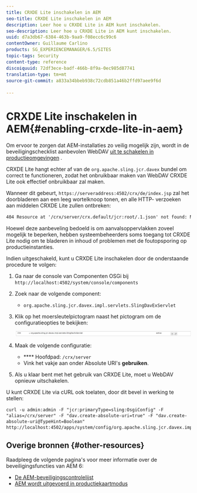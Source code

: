 ```yaml
---
title: CRXDE Lite inschakelen in AEM
seo-title: CRXDE Lite inschakelen in AEM
description: Leer hoe u CRXDE Lite in AEM kunt inschakelen.
seo-description: Leer hoe u CRXDE Lite in AEM kunt inschakelen.
uuid: d7a3db67-6384-463b-9aa9-f08ecc6c99c6
contentOwner: Guillaume Carlino
products: SG_EXPERIENCEMANAGER/6.5/SITES
topic-tags: Security
content-type: reference
discoiquuid: 72df3ece-badf-466b-8f9a-0ec985d87741
translation-type: tm+mt
source-git-commit: a833a34bbeb938c72cdb851a46b2ffd97aee9f6d

---
```



# CRXDE Lite inschakelen in AEM{#enabling-crxde-lite-in-aem}

Om ervoor te zorgen dat AEM-installaties zo veilig mogelijk zijn, wordt in de beveiligingschecklist aanbevolen WebDAV [uit te schakelen in productieomgevingen](/help/sites-administering/security-checklist.md#disable-webdav) .

CRXDE Lite hangt echter af van de `org.apache.sling.jcr.davex` bundel om correct te functioneren, zodat het onbruikbaar maken van WebDAV CRXDE Lite ook effectief onbruikbaar zal maken.

Wanneer dit gebeurt, `https://serveraddress:4502/crx/de/index.jsp` zal het doorbladeren aan een leeg wortelknoop tonen, en alle HTTP- verzoeken aan middelen CRXDE Lite zullen ontbreken:

```xml
404 Resource at '/crx/server/crx.default/jcr:root/.1.json' not found: No resource found
```

Hoewel deze aanbeveling bedoeld is om aanvalsoppervlakken zoveel mogelijk te beperken, hebben systeembeheerders soms toegang tot CRXDE Lite nodig om te bladeren in inhoud of problemen met de foutopsporing op productieinstanties.

Indien uitgeschakeld, kunt u CRXDE Lite inschakelen door de onderstaande procedure te volgen:

1. Ga naar de console van Componenten OSGi bij `http://localhost:4502/system/console/components`
1. Zoek naar de volgende component:

   * `org.apache.sling.jcr.davex.impl.servlets.SlingDavExServlet`

1. Klik op het moersleutelpictogram naast het pictogram om de configuratieopties te bekijken:

   ![chlimage_1-80](assets/chlimage_1-80a.png)

1. Maak de volgende configuratie:

   * **** Hoofdpad: `/crx/server`
   * Vink het vakje aan onder Absolute URI&#39;s **gebruiken**.

1. Als u klaar bent met het gebruik van CRXDE Lite, moet u WebDAV opnieuw uitschakelen.

U kunt CRXDE Lite via cURL ook toelaten, door dit bevel in werking te stellen:

```shell
curl -u admin:admin -F "jcr:primaryType=sling:OsgiConfig" -F "alias=/crx/server" -F "dav.create-absolute-uri=true" -F "dav.create-absolute-uri@TypeHint=Boolean" http://localhost:4502/apps/system/config/org.apache.sling.jcr.davex.impl.servlets.SlingDavExServlet
```

## Overige bronnen {#other-resources}

Raadpleeg de volgende pagina&#39;s voor meer informatie over de beveiligingsfuncties van AEM 6:

* [De AEM-beveiligingscontrolelijst](/help/sites-administering/security-checklist.md)
* [AEM wordt uitgevoerd in productiekaartmodus](/help/sites-administering/production-ready.md)

